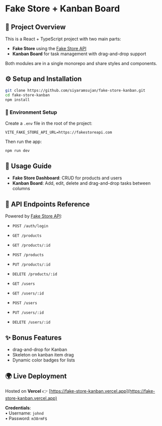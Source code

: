 # Fake Store + Kanban Board

## 📘 Project Overview

This is a React + TypeScript project with two main parts:
- **Fake Store** using the [Fake Store API](https://fakestoreapi.com/)
- **Kanban Board** for task management with drag-and-drop support

Both modules are in a single monorepo and share styles and components.

## ⚙️ Setup and Installation

```bash
git clone https://github.com/siyaramsujan/fake-store-kanban.git
cd fake-store-kanban
npm install
````

### 🔐 Environment Setup

Create a `.env` file in the root of the project:

```env
VITE_FAKE_STORE_API_URL=https://fakestoreapi.com
```

Then run the app:

```bash
npm run dev
```


## 🚀 Usage Guide

* **Fake Store Dashboard**: CRUD for products and users
* **Kanban Board**: Add, edit, delete and drag-and-drop tasks between columns


## 📡 API Endpoints Reference

Powered by [Fake Store API](https://fakestoreapi.com):

* `POST /auth/login`
* `GET /products`
* `GET /products/:id`
* `POST /products`
* `PUT /products/:id`
* `DELETE /products/:id`

* `GET /users`
* `GET /users/:id`
* `POST /users`
* `PUT /users/:id`
* `DELETE /users/:id`


## ✨ Bonus Features

* drag-and-drop for Kanban
* Skeleton on kanban item drag
* Dynamic color badges for lists


## 🌍 Live Deployment

Hosted on **Vercel**
👉 [https://fake-store-kanban.vercel.app](https://fake-store-kanban.vercel.app)

**Credentials**:  
• Username: `johnd`  
• Password: `m38rmF$`


